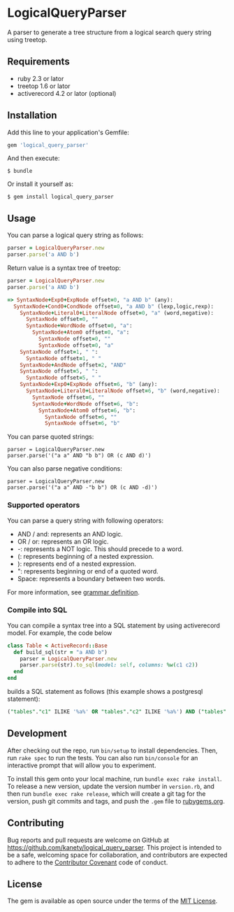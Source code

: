 # LogicalQueryParser

A parser to generate a tree structure from a logical search query string using treetop.

## Requirements

* ruby 2.3 or lator
* treetop 1.6 or lator
* activerecord 4.2 or lator (optional)

## Installation

Add this line to your application's Gemfile:

```ruby
gem 'logical_query_parser'
```

And then execute:

    $ bundle

Or install it yourself as:

    $ gem install logical_query_parser

## Usage

You can parse a logical query string as follows:

```ruby
parser = LogicalQueryParser.new
parser.parse('a AND b')
```

Return value is a syntax tree of treetop:

```ruby
parser = LogicalQueryParser.new
parser.parse('a AND b')

=> SyntaxNode+Exp0+ExpNode offset=0, "a AND b" (any):
  SyntaxNode+Cond0+CondNode offset=0, "a AND b" (lexp,logic,rexp):
    SyntaxNode+Literal0+LiteralNode offset=0, "a" (word,negative):
      SyntaxNode offset=0, ""
      SyntaxNode+WordNode offset=0, "a":
        SyntaxNode+Atom0 offset=0, "a":
          SyntaxNode offset=0, ""
          SyntaxNode offset=0, "a"
    SyntaxNode offset=1, " ":
      SyntaxNode offset=1, " "
    SyntaxNode+AndNode offset=2, "AND"
    SyntaxNode offset=5, " ":
      SyntaxNode offset=5, " "
    SyntaxNode+Exp0+ExpNode offset=6, "b" (any):
      SyntaxNode+Literal0+LiteralNode offset=6, "b" (word,negative):
        SyntaxNode offset=6, ""
        SyntaxNode+WordNode offset=6, "b":
          SyntaxNode+Atom0 offset=6, "b":
            SyntaxNode offset=6, ""
            SyntaxNode offset=6, "b"
```

You can parse quoted strings:

```
parser = LogicalQueryParser.new
parser.parse('("a a" AND "b b") OR (c AND d)')
```

You can also parse negative conditions:

```
parser = LogicalQueryParser.new
parser.parse('("a a" AND -"b b") OR (c AND -d)')
```

### Supported operators

You can parse a query string with following operators:

* AND / and: represents an AND logic.
* OR / or: represents an OR logic.
* \-: represents a NOT logic. This should precede to a word.
* (: represents beginning of a nested expression.
* ): represents end of a nested expression.
* ": represents beginning or end of a quoted word.
* Space: represents a boundary between two words.

For more information, see [grammar definition](lib/logical_query.treetop).

### Compile into SQL

You can compile a syntax tree into a SQL statement by using activerecord model. For example, the code below

```ruby
class Table < ActiveRecord::Base
  def build_sql(str = "a AND b")
    parser = LogicalQueryParser.new
    parser.parse(str).to_sql(model: self, columns: %w(c1 c2))
  end
end
```

builds a SQL statement as follows (this example shows a postgresql statement):

```sql
("tables"."c1" ILIKE '%a%' OR "tables"."c2" ILIKE '%a%') AND ("tables"."c1" ILIKE '%b%' OR "tables"."c2" ILIKE '%b%')
```

## Development

After checking out the repo, run `bin/setup` to install dependencies. Then, run `rake spec` to run the tests. You can also run `bin/console` for an interactive prompt that will allow you to experiment.

To install this gem onto your local machine, run `bundle exec rake install`. To release a new version, update the version number in `version.rb`, and then run `bundle exec rake release`, which will create a git tag for the version, push git commits and tags, and push the `.gem` file to [rubygems.org](https://rubygems.org).

## Contributing

Bug reports and pull requests are welcome on GitHub at https://github.com/kanety/logical_query_parser. This project is intended to be a safe, welcoming space for collaboration, and contributors are expected to adhere to the [Contributor Covenant](http://contributor-covenant.org) code of conduct.

## License

The gem is available as open source under the terms of the [MIT License](http://opensource.org/licenses/MIT).

